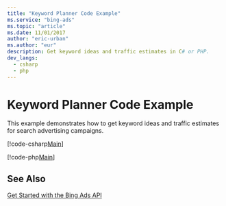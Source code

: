 ```yaml
---
title: "Keyword Planner Code Example"
ms.service: "bing-ads"
ms.topic: "article"
ms.date: 11/01/2017
author: "eric-urban"
ms.author: "eur"
description: Get keyword ideas and traffic estimates in C# or PHP.
dev_langs:
  - csharp
  - php
---
```

# Keyword Planner Code Example
This example demonstrates how to get keyword ideas and traffic estimates for search advertising campaigns.

[!code-csharp[Main](../../BingAds-dotNet-SDK/examples/BingAdsExamples/BingAdsExamplesLibrary/v11/KeywordPlanner.cs)]

[!code-php[Main](../../BingAds-PHP-SDK/samples/V11/KeywordPlanner.php)]

## See Also
[Get Started with the Bing Ads API](../guides/get-started.md)  
